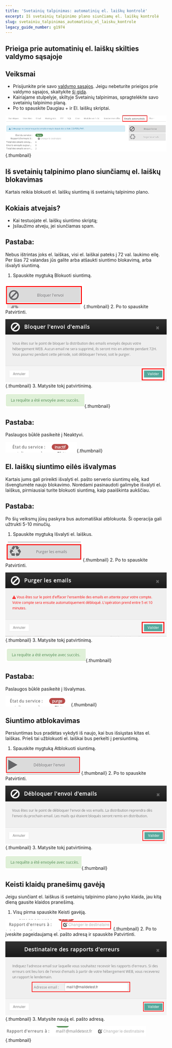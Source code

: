 ```yaml
---
title: 'Svetainių talpinimas: automatinių el. laiškų kontrolė'
excerpt: Iš svetainių talpinimo plano siunčiamų el. laiškų kontrolė
slug: svetainiu_talpinimas_automatiniu_el_laisku_kontrole
legacy_guide_number: g1974
---
```



## Prieiga prie automatinių el. laiškų skilties valdymo sąsajoje

## Veiksmai

- Prisijunkite prie savo [valdymo sąsajos](https://www.ovh.com/manager/web/login/).
Jeigu nebeturite prieigos prie valdymo sąsajos, skaitykite [šį gidą](https://www.ovh.lt/gidai/g1909.prieiga-prie-slaptazodziu).
- Kairiajame stulpelyje, skiltyje Svetainių talpinimas, spragtelėkite savo svetainių talpinimo planą.
- Po to spauskite Daugiau + ir El. laiškų skriptai.



![](images/img_3110.jpg){.thumbnail}


## Iš svetainių talpinimo plano siunčiamų el. laiškų blokavimas
Kartais reikia blokuoti el. laiškų siuntimą iš svetainių talpinimo plano.

## Kokiais atvejais?

- Kai testuojate el. laiškų siuntimo skriptą;
- Įsilaužimo atveju, jei siunčiamas spam.



## Pastaba:
Nebus ištrintas joks el. laiškas, visi el. laiškai pateks į 72 val. laukimo eilę. Per šias 72 valandas jūs galite arba atšaukti siuntimo blokavimą, arba išvalyti siuntimą.
1. Spauskite mygtuką Blokuoti siuntimą.

![](images/img_3111.jpg){.thumbnail}
2. Po to spauskite Patvirtinti.

![](images/img_3112.jpg){.thumbnail}
3. Matysite tokį patvirtinimą.

![](images/img_3113.jpg){.thumbnail}

## Pastaba:
Paslaugos būklė pasikeitė į Neaktyvi.

![](images/img_3114.jpg){.thumbnail}


## El. laiškų siuntimo eilės išvalymas
Kartais jums gali prireikti išvalyti el. pašto serverio siuntimų eilę, kad išvengtumėte naujo blokavimo. Norėdami pasinaudoti galimybe išvalyti el. laiškus, pirmiausiai turite blokuoti siuntimą, kaip paaiškinta aukščiau.

## Pastaba:
Po šių veiksmų jūsų paskyra bus automatiškai atblokuota. Ši operacija gali užtrukti 5-10 minučių.
1. Spauskite mygtuką Išvalyti el. laiškus.

![](images/img_3115.jpg){.thumbnail}
2. Po to spauskite Patvirtinti.

![](images/img_3116.jpg){.thumbnail}
3. Matysite tokį patvirtinimą.

![](images/img_3117.jpg){.thumbnail}

## Pastaba:
Paslaugos būklė pasikeitė į Išvalymas.

![](images/img_3118.jpg){.thumbnail}


## Siuntimo atblokavimas
Persiuntimas bus pradėtas vykdyti iš naujo, kai bus išsiųstas kitas el. laiškas. Prieš tai užblokuoti el. laiškai bus perkelti į persiuntimą.
1. Spauskite mygtuką Atblokuoti siuntimą.

![](images/img_3122.jpg){.thumbnail}
2. Po to spauskite Patvirtinti.

![](images/img_3123.jpg){.thumbnail}
3. Matysite tokį patvirtinimą.

![](images/img_3124.jpg){.thumbnail}


## Keisti klaidų pranešimų gavėją
Jeigu siunčiant el. laiškus iš svetainių talpinimo plano įvyko klaida, jau kitą dieną gausite klaidos pranešimą.
1. Visų pirma spauskite Keisti gavėją.

![](images/img_3119.jpg){.thumbnail}
2. Po to įveskite pageidaujamą el. pašto adresą ir spauskite Patvirtinti.

![](images/img_3120.jpg){.thumbnail}
3. Matysite naują el. pašto adresą.

![](images/img_3121.jpg){.thumbnail}

